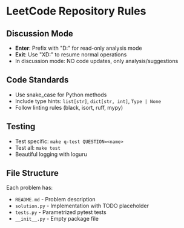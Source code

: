 # LeetCode Repository Rules

## Discussion Mode

- **Enter**: Prefix with "D:" for read-only analysis mode
- **Exit**: Use "XD:" to resume normal operations
- In discussion mode: NO code updates, only analysis/suggestions

## Code Standards

- Use snake_case for Python methods
- Include type hints: `list[str]`, `dict[str, int]`, `Type | None`
- Follow linting rules (black, isort, ruff, mypy)

## Testing

- Test specific: `make q-test QUESTION=<name>`
- Test all: `make test`
- Beautiful logging with loguru

## File Structure

Each problem has:

- `README.md` - Problem description
- `solution.py` - Implementation with TODO placeholder
- `tests.py` - Parametrized pytest tests
- `__init__.py` - Empty package file
